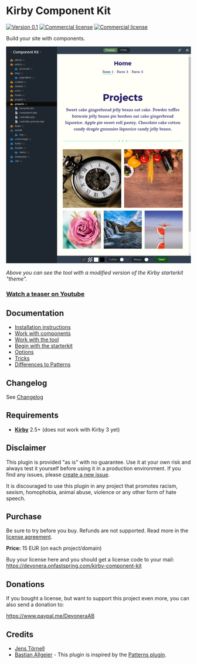 # Kirby Component Kit

[![Version 0.1](https://img.shields.io/badge/version-0.1-blue.svg)](https://github.com/jenstornell/component-kit/blob/master/docs/changelog.md) [![Commercial license](https://img.shields.io/badge/license-commercial-red.svg)](https://github.com/jenstornell/component-kit/blob/master/docs/license.md) [![Commercial license](https://img.shields.io/badge/price-€15-yellow.svg)](https://github.com/jenstornell/component-kit#purchase)

Build your site with components.

![Screenshot](docs/screenshot.png)

*Above you can see the tool with a modified version of the Kirby starterkit "theme".*

### [Watch a teaser on Youtube](https://youtu.be/MG4Aq_LHEGk)

## Documentation

- [Installation instructions](docs/install.md)
- [Work with components](docs/component.md)
- [Work with the tool](docs/tool.md)
- [Begin with the starterkit](docs/starterkit.md)
- [Options](docs/options.md)
- [Tricks](docs/tricks.md)
- [Differences to Patterns](docs/differences-to-patterns.md)

## Changelog

See [Changelog](docs/changelog.md)

## Requirements

- [**Kirby**](https://getkirby.com/) 2.5+ (does not work with Kirby 3 yet)

## Disclaimer

This plugin is provided "as is" with no guarantee. Use it at your own risk and always test it yourself before using it in a production environment. If you find any issues, please [create a new issue](https://github.com/jenstornell/kirby-component-kit/issues/new).

It is discouraged to use this plugin in any project that promotes racism, sexism, homophobia, animal abuse, violence or any other form of hate speech.

## Purchase

Be sure to try before you buy. Refunds are not supported. Read more in the [license agreement](docs/license.md).

**Price:** 15 EUR (on each project/domain)

Buy your license here and you should get a license code to your mail:
https://devonera.onfastspring.com/kirby-component-kit

## Donations

If you bought a license, but want to support this project even more, you can also send a donation to:

https://www.paypal.me/DevoneraAB

## Credits

- [Jens Törnell](https://github.com/jenstornell)
- [Bastian Allgeier](https://github.com/bastianallgeier) - This plugin is inspired by the [Patterns plugin](https://github.com/getkirby-plugins/patterns-plugin).